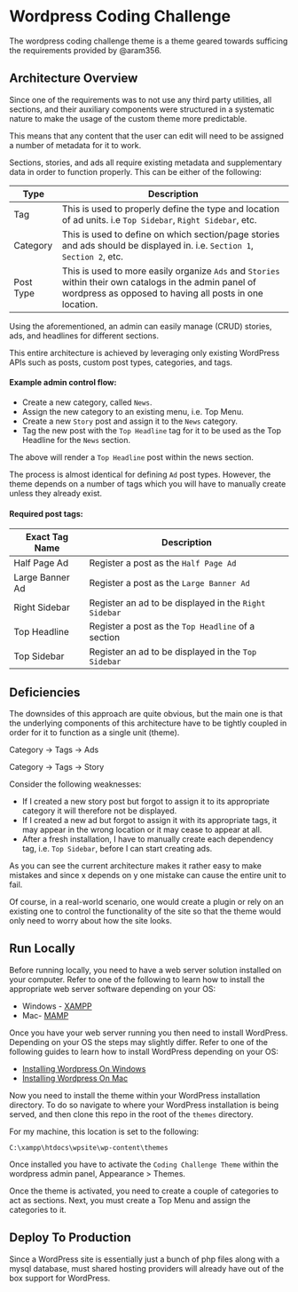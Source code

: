 # Wordpress Coding Challenge

The wordpress coding challenge theme is a theme geared towards sufficing the requirements provided by @aram356.


## Architecture Overview

Since one of the requirements was to not use any third party utilities, all sections, and their auxiliary components were structured in a systematic nature to make the usage of the custom theme more predictable. 

This means that any content that the user can edit will need to be assigned a number of metadata for it to work.

Sections, stories, and ads all require existing metadata and supplementary data in order to function properly. This can be either of the following:

Type | Description
------------- | -------------
Tag  | This is used to properly define the type and location of ad units. i.e `Top Sidebar`, `Right Sidebar`, etc.
Category  | This is used to define on which section/page stories and ads should be displayed in. i.e. `Section 1`, `Section 2`, etc.
Post Type | This is used to more easily organize `Ads` and `Stories` within their own catalogs in the admin panel of wordpress as opposed to having all posts in one location.

Using the aforementioned, an admin can easily manage (CRUD) stories, ads, and headlines for different sections. 

This entire architecture is achieved by leveraging only existing WordPress APIs such as posts, custom post types, categories, and tags. 

#### Example admin control flow:

* Create a new category, called `News`.
* Assign the new category to an existing menu, i.e. Top Menu.
* Create a new `Story` post and assign it to the `News` category.
* Tag the new post with the `Top Headline` tag for it to be used as the Top Headline for the `News` section.

The above will render a `Top Headline` post within the news section.

The process is almost identical for defining `Ad` post types. However, the theme depends on a number of tags which you will have to manually create unless they already exist.

#### Required post tags:

Exact Tag Name| Description
------------- | -------------
Half Page Ad| Register a post as the `Half Page Ad`
Large Banner Ad| Register a post as the `Large Banner Ad`
Right Sidebar | Register an ad to be displayed in the `Right Sidebar`
Top Headline| Register a post as the `Top Headline` of a section
Top Sidebar| Register an ad to be displayed in the `Top Sidebar`


## Deficiencies

The downsides of this approach are quite obvious, but the main one is that the underlying components of this architecture have to be tightly coupled in order for it to function as a single unit (theme).

Category -> Tags -> Ads

Category -> Tags -> Story


Consider the following weaknesses:

* If I created a new story post but forgot to assign it to its appropriate category it will therefore not be displayed. 
* If I created a new ad but forgot to assign it with its appropriate tags, it may appear in the wrong location or it may cease to appear at all.
* After a fresh installation, I have to manually create each dependency tag, i.e. `Top Sidebar`, before I can start creating ads. 

As you can see the current architecture makes it rather easy to make mistakes and since x depends on y one mistake can cause the entire unit to fail. 


Of course, in a real-world scenario, one would create a plugin or rely on an existing one to control the functionality of the site so that the theme would only need to worry about how the site looks.

## Run Locally

Before running locally, you need to have a web server solution installed on your computer. Refer to one of the following to learn how to install the appropriate web server software depending on your OS:

* Windows - [XAMPP](https://www.apachefriends.org/index.html)
* Mac- [MAMP](https://www.mamp.info/en/)

Once you have your web server running you then need to install WordPress. Depending on your OS the steps may slightly differ.  Refer to one of the following guides to learn how to install WordPress depending on your OS:

* [Installing Wordpress On Windows ](https://themeisle.com/blog/install-xampp-and-wordpress-locally/)
* [Installing Wordpress On Mac](https://skillcrush.com/2015/04/14/install-wordpress-mac/)

Now you need to install the theme within your WordPress installation directory. To do so navigate to where your WordPress installation is being served, and then clone this repo in the root of the `themes` directory.

For my machine, this location is set to the following:

`C:\xampp\htdocs\wpsite\wp-content\themes`

Once installed you have to activate the `Coding Challenge Theme` within the wordpress admin panel, Appearance > Themes.

Once the theme is activated, you need to create a couple of categories to act as sections. Next, you must create a Top Menu and assign the categories to it.

## Deploy To Production

Since a WordPress site is essentially just a bunch of php files along with a mysql database, must shared hosting providers will already have out of the box support for WordPress. 
